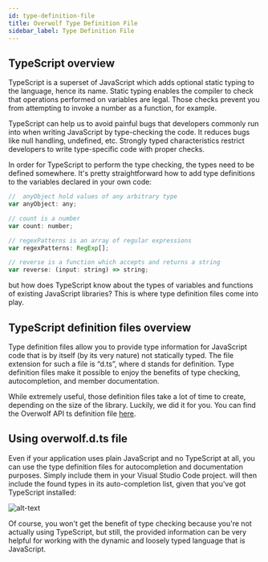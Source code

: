 ```yaml
---
id: type-definition-file
title: Overwolf Type Definition File
sidebar_label: Type Definition File
---
```


## TypeScript overview

TypeScript is a superset of JavaScript which adds optional static typing to the language, hence its name. Static typing enables the compiler to check that operations performed on variables are legal. Those checks prevent you from attempting to invoke a number as a function, for example.

TypeScript can help us to avoid painful bugs that developers commonly run into when writing JavaScript by type-checking the code. It reduces bugs like null handling, undefined, etc. Strongly typed characteristics restrict developers to write type-specific code with proper checks.

In order for TypeScript to perform the type checking, the types need to be defined somewhere. It's pretty straightforward how to add type definitions to the variables declared in your own code:

```js
//  anyObject hold values of any arbitrary type
var anyObject: any;

// count is a number
var count: number;

// regexPatterns is an array of regular expressions
var regexPatterns: RegExp[];

// reverse is a function which accepts and returns a string
var reverse: (input: string) => string;
```

but how does TypeScript know about the types of variables and functions of existing JavaScript libraries? This is where type definition files come into play.

## TypeScript definition files overview

Type definition files allow you to provide type information for JavaScript code that is by itself (by its very nature) not statically typed. The file extension for such a file is “d.ts”, where d stands for definition. Type definition files make it possible to enjoy the benefits of type checking, autocompletion, and member documentation.

While extremely useful, those definition files take a lot of time to create, depending on the size of the library. Luckily, we did it for you. You can find the Overwolf API ts definition file [here](https://github.com/overwolf/community-gists).


## Using overwolf.d.ts file

Even if your application uses plain JavaScript and no TypeScript at all, you can use the type definition files for autocompletion and documentation purposes. Simply include them in your Visual Studio Code project.  will then include the found types in its auto-completion list, given that you've got TypeScript installed:

![alt-text](assets/ts-def-file.png)

Of course, you won't get the benefit of type checking because you're not actually using TypeScript, but still, the provided information can be very helpful for working with the dynamic and loosely typed language that is JavaScript.

